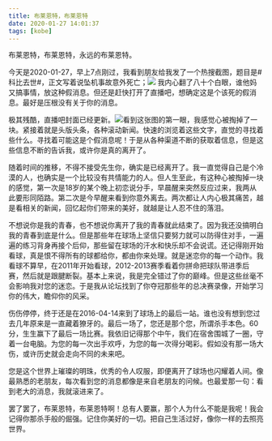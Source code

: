 ```yaml
---
title: 布莱恩特，布莱恩特
date: 2020-01-27 14:01:37
tags: [kobe]
---
```

布莱恩特，布莱恩特，永远的布莱恩特。
<!-- more -->
  今天是2020-01-27，早上7点刚过，我看到朋友给我发了一个热搜截图，题目是#科比去世#，正文写着说坠机事故意外死亡；![](/uploads/kobe.jpg)
我内心翻了八十个白眼，谁他妈又搞事情，放这种假消息。但还是赶快打开了直播吧，想确定这是个该死的假消息。最好是压根没有关于你的消息。

极其残酷，直播吧封面已经更新。![](/uploads/kobe1.jpg)看到这张图的第一眼，我感觉心被掏掉了一块。紧接着就是头版头条，各种滚动新闻。快速的浏览着这些文字，直觉的寻找着些什么。寻找着可能这是个假消息呢！于是从各种渠道不断的获取着信息，但是这些信息不断的告诉我，或许你是真的离开了。

随着时间的推移，不得不接受先生你，确实是已经离开了。我一直觉得自己是个冷漠的人，也确实是一个比较没有共情能力的人。但人生至此，有这种心被掏掉一块的感觉，第一次是18岁的某个晚上初恋说分手，早晨醒来突然反应过来，我两从此要形同陌路。第二次是今早醒来看到你意外离去。两次都让人内心极其痛苦，越是看相关的新闻，回忆起你们带来的美好，就越是让人忍不住的落泪。

不想说你是我的青春，也不想说你离开了我的青春就此结束了。因为我还没搞明白我的青春到底是什么。但是那些年在球场上坚信只要努力就可以防得住对手，一遍遍的练习背身再接个后仰，那些留在球场的汗水和快乐却不会说谎。还记得刚开始看球，真是恨不得所有的球都给你，都由你来处理。就是迷恋你的每一个动作。我看球不算早，在2011年开始看球，2012-2013赛季看着你拼命把球队带进季后赛，然后就是跟腱断裂。基本上来说，我是完全错过了你的巅峰。但是这些丝毫不会影响我对您的迷恋。于是我从论坛找到了你夺冠那些年的总决赛录像，开始学习你的伟大，瞻仰你的风采。

伤伤停停，终于还是在2016-04-14来到了球场上的最后一站。谁也没有想到您过去几年原来是一直藏着獠牙的。最后一场了，您还是那个您，所谓杀手本色。60分，生生赢下了最后一场比赛。我依旧记得那个中午，我们在宿舍围城了一圈，守着一台电脑。为您的每一次出手欢呼，为您的每一次得分喝彩。假如没有那一场大伤，或许历史就会走向不同的未来吧。

您是这个世界上璀璨的明珠，优秀的令人叹服，即便离开了球场也闪耀着人间。像最熟悉的老朋友，每次看到您的消息都像是来自老朋友的问候。也最爱那一句：看到老大的消息，我就滚进来了。

罢了罢了，布莱恩特，布莱恩特啊！总有人要赢，那个人为什么不能是我呢！我会记得你那杀手般的倔强。记住你美好的一切。把自己生活过好，像你一样的去照亮世界。